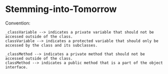 # Stemming-into-Tomorrow

Convention:

	_classVariable --> indicates a private variable that should not be accessed outside of the class.
	classVariable --> indicates a protected variable that should only be accessed by the class and its subclasses.

	_classMethod --> indicates a private method that should not be accessed outside of the class.
	classMethod --> indicates a public method that is a part of the object interface.
